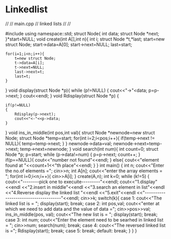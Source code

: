 # Linkedlist
//
//  main.cpp
//  linked lists
//
//

#include <iostream>
using namespace::std;
struct Node{
    int data;
    struct Node *next;
}*start=NULL;
void create(int A[],int n){
    int i;
    struct Node *t,*last;
    start=new struct Node;
    start->data=A[0];
    start->next=NULL;
    last=start;
    
    for(i=1;i<n;i++){
        t=new struct Node;
        t->data=A[i];
        t->next=NULL;
        last->next=t;
        last=t;
    }
}
void display(struct Node *p){
    while (p!=NULL) {
        cout<<"->"<<p->data;
        p=p->next;
    }
    cout<<endl;
}
void Rdisplay(struct Node *p)
{
    
    if(p!=NULL)
    {
        Rdisplay(p->next);
        cout<<"<-"<<p->data;
    }
}
void ins_in_middle(int pos,int val){
    struct Node *newnode=new struct Node;
    struct Node *temp=start;
    for(int i=2;i<pos;i++){
        if(temp->next != NULL){
            temp=temp->next;
        }
    }
    newnode->data=val;
    newnode->next=temp->next;
    temp->next=newnode;
}
void search(int num){
    int count=0;
    struct Node *p;
    p=start;
    while (p->data!=num) {
        p=p->next;
        count++;
    }
    if(p==NULL){
        cout<<"number not found"<<endl;
    }
    else{
        cout<<"element found at "<<count+1<<"th place"<<endl;
    }
}
int main() {
    int n;
    cout<<"Enter the no.of elements =";
    cin>>n;
    int A[n];
    cout<<"enter the array elements = ";
    for(int i=0;i<n;i++){
        cin>>A[i];
    }
    create(A,n);
    int k=0;
    while (k!=5) {
        cout<<"--------pick one to execuite---------"<<endl;
        cout<<"1.display"<<endl
            <<"2.insert in middle"<<endl
            <<"3.search an element in list"<<endl
            <<"4.Reverse display the linked list "<<endl
            <<"5.exit"<<endl
            <<"-------------------------------------"<<endl;
        cin>>k;
        switch(k){
            case 1:
                cout<<"The linked list is = ";
                display(start);
                break;
            case 2:
                int pos,val;
                cout<<"enter at which we need to add data and the value of data =";
                cin>>pos>>val;
                ins_in_middle(pos, val);
                cout<<"The new list is = ";
                display(start);
                break;
            case 3:
                int num;
                cout<<"Enter the element need to be searhed in linked list = ";
                cin>>num;
                search(num);
                break;
            case 4:
                cout<<"The reversed linked list is =";
                Rdisplay(start);
                break;
            case 5:
                break;
            default:
                break;
        }
    }
}
